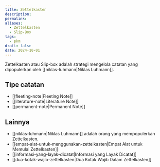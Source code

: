 ```yaml
---
title: Zettelkasten
description: 
permalink: 
aliases:
  - Zettelkasten
  - Slip-Box
tags:
  - pkm
draft: false
date: 2024-10-01
---
```

Zettelkasten atau Slip-box adalah strategi mengelola catatan yang dipopulerkan oleh [[niklas-luhmann|Niklas Luhmann]]. 

## Tipe catatan
- [[fleeting-note|Fleeting Note]]
- [[literature-note|Literature Note]]
- [[permanent-note|Permanent Note]]


## Lainnya
- [[niklas-luhmann|Niklas Luhmann]] adalah orang yang mempopulerkan Zettelkasten.
- [[empat-alat-untuk-menggunakan-zettelkasten|Empat Alat untuk Memulai Zettelkasten]]
- [[informasi-yang-layak-dicatat|Informasi yang Layak Dicatat]]
- [[dua-kotak-wajib-zettelkasten|Dua Kotak Wajib Dalam Zettelkasten]]